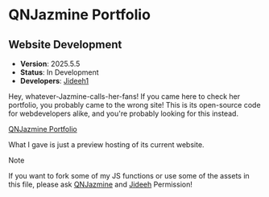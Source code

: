 # QNJazmine Portfolio
## Website Development
* **Version**: 2025.5.5
* **Status**: In Development
* **Developers**: [Jideeh1](https://github.com/Jideeh1)

Hey, whatever-Jazmine-calls-her-fans! If you came here to check her portfolio, you probably came to the wrong site! This is its open-source code for webdevelopers alike, and you're probably looking for this instead.

[QNJazmine Portfolio](https://qnjazmineportfolio.netlify.app/)

What I gave is just a preview hosting of its current website.

> [!NOTE]
> If you want to fork some of my JS functions or use some of the assets in this file, please ask [QNJazmine](https://x.com/QNJazmine) and [Jideeh](https://x.com/jideeh1) Permission!
